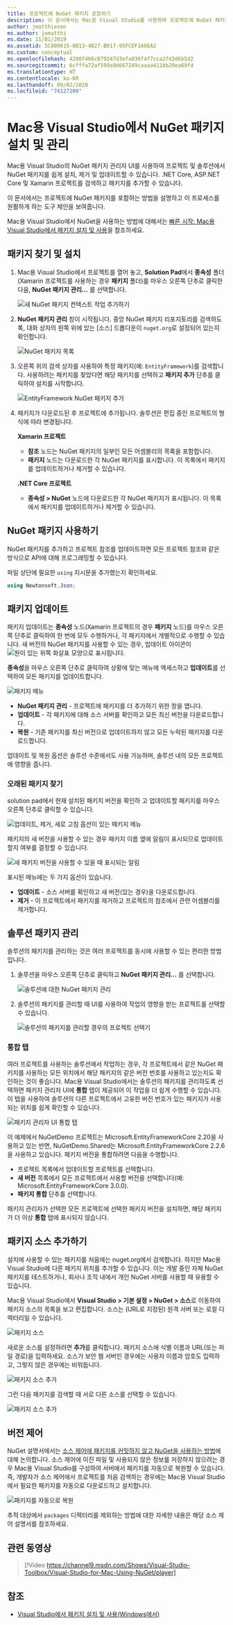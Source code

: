 ```yaml
---
title: 프로젝트에 NuGet 패키지 포함하기
description: 이 문서에서는 Mac용 Visual Studio를 사용하여 프로젝트에 NuGet 패키지를 포함하는 방법을 설명합니다. 여기에서는 IDE 통합 기능을 소개할 뿐 아니라 패키지를 찾아 다운로드하는 방법도 살펴봅니다.
author: jmatthiesen
ms.author: jomatthi
ms.date: 11/01/2019
ms.assetid: 5C800815-0B13-4B27-B017-95FCEF1A0EA2
ms.custom: conceptual
ms.openlocfilehash: 4200f466c079247d3efa036f4f7cca2fd2d6b5d2
ms.sourcegitcommit: 6cfffa72af599a9d667249caaaa411bb28ea69fd
ms.translationtype: HT
ms.contentlocale: ko-KR
ms.lasthandoff: 09/02/2020
ms.locfileid: "74127200"
---
```

# <a name="install-and-manage-nuget-packages-in-visual-studio-for-mac"></a>Mac용 Visual Studio에서 NuGet 패키지 설치 및 관리

Mac용 Visual Studio의 NuGet 패키지 관리자 UI를 사용하여 프로젝트 및 솔루션에서 NuGet 패키지를 쉽게 설치, 제거 및 업데이트할 수 있습니다. .NET Core, ASP.NET Core 및 Xamarin 프로젝트를 검색하고 패키지를 추가할 수 있습니다.

이 문서에서는 프로젝트에 NuGet 패키지를 포함하는 방법을 설명하고 이 프로세스를 원활하게 하는 도구 체인을 보여줍니다.

Mac용 Visual Studio에서 NuGet을 사용하는 방법에 대해서는 [빠른 시작: Mac용 Visual Studio에서 패키지 설치 및 사용](/nuget/quickstart/install-and-use-a-package-in-visual-studio-mac)을 참조하세요.

## <a name="find-and-install-a-package"></a>패키지 찾기 및 설치

1. Mac용 Visual Studio에서 프로젝트를 열어 놓고, **Solution Pad**에서 **종속성** 폴더(Xamarin 프로젝트를 사용하는 경우 **패키지** 폴더)를 마우스 오른쪽 단추로 클릭한 다음, **NuGet 패키지 관리...** 를 선택합니다.

    ![새 NuGet 패키지 컨텍스트 작업 추가하기](media/nuget-walkthrough-packages-menu.png)

2. **NuGet 패키지 관리** 창이 시작됩니다. 중앙 NuGet 패키지 리포지토리를 검색하도록, 대화 상자의 왼쪽 위에 있는 [소스] 드롭다운이 `nuget.org`로 설정되어 있는지 확인합니다.

    ![NuGet 패키지 목록](media/nuget-walkthrough-add-packages1.png)

3. 오른쪽 위의 검색 상자를 사용하여 특정 패키지(예: `EntityFramework`)를 검색합니다. 사용하려는 패키지를 찾았다면 해당 패키지를 선택하고 **패키지 추가** 단추를 클릭하여 설치를 시작합니다.

    ![EntityFramework NuGet 패키지 추가](media/nuget-walkthrough-add-packages2.png)

4. 패키지가 다운로드된 후 프로젝트에 추가됩니다. 솔루션은 편집 중인 프로젝트의 형식에 따라 변경됩니다.

    **Xamarin 프로젝트**
    * **참조** 노드는 NuGet 패키지의 일부인 모든 어셈블리의 목록을 포함합니다.
    * **패키지** 노드는 다운로드한 각 NuGet 패키지를 표시합니다. 이 목록에서 패키지를 업데이트하거나 제거할 수 있습니다.
    
    **.NET Core 프로젝트**

    * **종속성 > NuGet** 노드에 다운로드한 각 NuGet 패키지가 표시됩니다. 이 목록에서 패키지를 업데이트하거나 제거할 수 있습니다.

## <a name="using-nuget-packages"></a>NuGet 패키지 사용하기

NuGet 패키지를 추가하고 프로젝트 참조를 업데이트하면 모든 프로젝트 참조와 같은 방식으로 API에 대해 프로그래밍할 수 있습니다.

파일 상단에 필요한 `using` 지시문을 추가했는지 확인하세요.

```csharp
using Newtonsoft.Json;
```

<a name="Package_Updates" class="injected"></a>

## <a name="updating-packages"></a>패키지 업데이트

패키지 업데이트는 **종속성** 노드(Xamarin 프로젝트의 경우 **패키지** 노드)를 마우스 오른쪽 단추로 클릭하여 한 번에 모두 수행하거나, 각 패키지에서 개별적으로 수행할 수 있습니다. 새 버전의 NuGet 패키지를 사용할 수 있는 경우, 업데이트 아이콘이 ![원이 있는 위쪽 화살표](media/nuget-walkthrough-update-icon.png) 모양으로 표시됩니다.

**종속성**을 마우스 오른쪽 단추로 클릭하여 상황에 맞는 메뉴에 액세스하고 **업데이트**를 선택하여 모든 패키지를 업데이트합니다.

![패키지 메뉴](media/nuget-walkthrough-packages-menu-update.png)

* **NuGet 패키지 관리** - 프로젝트에 패키지를 더 추가하기 위한 창을 엽니다.
* **업데이트** - 각 패키지에 대해 소스 서버를 확인하고 모든 최신 버전을 다운로드합니다.
* **복원** - 기존 패키지를 최신 버전으로 업데이트하지 않고 모든 누락된 패키지를 다운로드합니다.

업데이트 및 복원 옵션은 솔루션 수준에서도 사용 가능하며, 솔루션 내의 모든 프로젝트에 영향을 줍니다.

### <a name="locating-outdated-packages"></a>오래된 패키지 찾기
solution pad에서 현재 설치된 패키지 버전을 확인하 고 업데이트할 패키지를 마우스 오른쪽 단추로 클릭할 수 있습니다.

![업데이트, 제거, 새로 고침 옵션이 있는 패키지 메뉴](media/nuget-walkthrough-PackageMenu.png)

패키지의 새 버전을 사용할 수 있는 경우 패키지 이름 옆에 알림이 표시되므로 업데이트할지 여부를 결정할 수 있습니다.

![새 패키지 버전을 사용할 수 있을 때 표시되는 알림](media/nuget-walkthrough-package-update-available.png)

표시된 메뉴에는 두 가지 옵션이 있습니다.

* **업데이트** - 소스 서버를 확인하고 새 버전(있는 경우)을 다운로드합니다.
* **제거** - 이 프로젝트에서 패키지를 제거하고 프로젝트의 참조에서 관련 어셈블리를 제거합니다.

## <a name="manage-packages-for-the-solution"></a>솔루션 패키지 관리

솔루션의 패키지를 관리하는 것은 여러 프로젝트를 동시에 사용할 수 있는 편리한 방법입니다.

1. 솔루션을 마우스 오른쪽 단추로 클릭하고 **NuGet 패키지 관리...** 를 선택합니다.

    ![솔루션에 대한 NuGet 패키지 관리](media/nuget-walkthrough-manage-packages-solution.png)

1. 솔루션의 패키지를 관리할 때 UI를 사용하여 작업의 영향을 받는 프로젝트를 선택할 수 있습니다.

    ![솔루션의 패키지를 관리할 경우의 프로젝트 선택기](media/nuget-walkthrough-add-to-projects.png)

### <a name="consolidate-tab"></a>통합 탭

여러 프로젝트를 사용하는 솔루션에서 작업하는 경우, 각 프로젝트에서 같은 NuGet 패키지를 사용하는 모든 위치에서 해당 패키지의 같은 버전 번호를 사용하고 있는지도 확인하는 것이 좋습니다. Mac용 Visual Studio에서는 솔루션의 패키지를 관리하도록 선택하면 패키지 관리자 UI에 **통합** 탭이 제공되어 이 작업을 더 쉽게 수행할 수 있습니다. 이 탭을 사용하여 솔루션의 다른 프로젝트에서 고유한 버전 번호가 있는 패키지가 사용되는 위치를 쉽게 확인할 수 있습니다.

![패키지 관리자 UI 통합 탭](media/nuget-walkthrough-consolidate-tab.png)

이 예제에서 NuGetDemo 프로젝트는 Microsoft.EntityFrameworkCore 2.20을 사용하고 있는 반면, NuGetDemo.Shared는 Microsoft.EntityFrameworkCore 2.2.6을 사용하고 있습니다. 패키지 버전을 통합하려면 다음을 수행합니다.

- 프로젝트 목록에서 업데이트할 프로젝트를 선택합니다.
- **새 버전** 목록에서 모든 프로젝트에서 사용할 버전을 선택합니다(예: Microsoft.EntityFrameworkCore 3.0.0).
- **패키지 통합** 단추를 선택합니다.

패키지 관리자가 선택한 모든 프로젝트에 선택한 패키지 버전을 설치하면, 해당 패키지가 더 이상 **통합** 탭에 표시되지 않습니다.

## <a name="adding-package-sources"></a>패키지 소스 추가하기

설치에 사용할 수 있는 패키지를 처음에는 nuget.org에서 검색합니다. 하지만 Mac용 Visual Studio에 다른 패키지 위치를 추가할 수 있습니다. 이는 개발 중인 자체 NuGet 패키지를 테스트하거나, 회사나 조직 내에서 개인 NuGet 서버를 사용할 때 유용할 수 있습니다.

Mac용 Visual Studio에서 **Visual Studio > 기본 설정 > NuGet > 소스**로 이동하여 패키지 소스의 목록을 보고 편집합니다. 소스는 (URL로 지정된) 원격 서버 또는 로컬 디렉터리일 수 있습니다.

![패키지 소스](media/nuget-walkthrough-PackageSource.png)

새로운 소스를 설정하려면 **추가**를 클릭합니다. 패키지 소스에 식별 이름과 URL(또는 파일 경로)을 입력하세요. 소스가 보안 웹 서버인 경우에는 사용자 이름과 암호도 입력하고, 그렇지 않은 경우에는 비워둡니다.

![패키지 소스 추가](media/nuget-walkthrough-PackageSource2.png)

그런 다음 패키지를 검색할 때 서로 다른 소스를 선택할 수 있습니다.

![패키지 소스 추가](media/nuget-walkthrough-PackageSource3.png)

## <a name="version-control"></a>버전 제어

NuGet 설명서에서는 [소스 제어에 패키지를 커밋하지 않고 NuGet을 사용하는 방법](/nuget/consume-packages/packages-and-source-control)에 대해 논의합니다. 소스 제어에 이진 파일 및 사용되지 않은 정보를 저장하지 않으려는 경우 Mac용 Visual Studio를 구성하여 서버에서 패키지를 자동으로 복원할 수 있습니다. 즉, 개발자가 소스 제어에서 프로젝트를 처음 검색하는 경우에는 Mac용 Visual Studio에서 필요한 패키지를 자동으로 다운로드하고 설치합니다.

![패키지를 자동으로 복원](media/nuget-walkthrough-AutoRestore.png)

추적 대상에서 `packages` 디렉터리를 제외하는 방법에 대한 자세한 내용은 해당 소스 제어 설명서를 참조하세요.

## <a name="related-video"></a>관련 동영상

> [!Video https://channel9.msdn.com/Shows/Visual-Studio-Toolbox/Visual-Studio-for-Mac-Using-NuGet/player]

## <a name="see-also"></a>참조

* [Visual Studio에서 패키지 설치 및 사용(Windows에서)](/nuget/quickstart/install-and-use-a-package-in-visual-studio)
